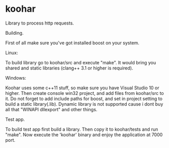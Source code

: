 koohar
======

Library to process http requests.

Building.

First of all make sure you've got installed boost on your system.

Linux:

To build library go to koohar/src and execute "make". It would bring you
shared and static libraries (clang++ 3.1 or higher is required).

Windows:

Koohar uses some c++11 stuff, so make sure you have Visual Studio 10 or higher.
Then create console win32 project, and add files from koohar/src to it. Do not
forget to add include paths for boost, and set in project setting to build a
static library(.lib). Dynamic library is not supported cause i dont buy all
that "WINAPI dllexport" and other things.

Test app.

To build test app first build a library. Then copy it to koohar/tests and run
"make". Now execute the 'koohar' binary and enjoy the application at 7000 port.
